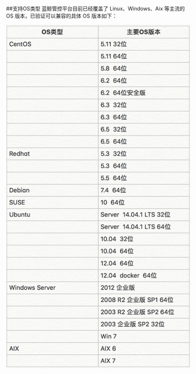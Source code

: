 ##支持OS类型
蓝鲸管控平台目前已经覆盖了 Linux、Windows、Aix 等主流的 OS 版本，已验证可以兼容的具体 OS 版本如下：

![](../assets/企业微信截图_484bf9f5-740c-4f3e-98b9-d88ab88c9bb6.png)
